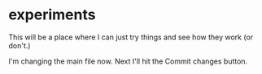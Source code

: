 # experiments
This will be a place where I can just try things and see how they work (or don't.)

I'm changing the main file now. Next I'll hit the Commit changes button.
